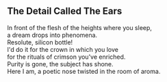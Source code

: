 The Detail Called The Ears
--------------------------
In front of the flesh of the heights where you sleep,  
a dream drops into phenomena.  
Resolute, silicon bottle!  
I'd do it for the crown in which you love  
for the rituals of crimson you've enriched.  
Purity is gone, the subject has shone.  
Here I am, a poetic nose twisted in the room of aroma.  
